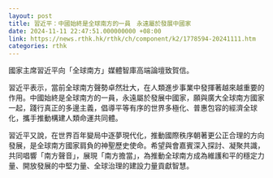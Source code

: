 ```yaml
---
layout: post
title: 習近平：中國始終是全球南方的一員　永遠屬於發展中國家
date: 2024-11-11 22:47:51.000000000 +08:00
link: https://news.rthk.hk/rthk/ch/component/k2/1778594-20241111.htm
categories: rthk
---
```


國家主席習近平向「全球南方」媒體智庫高端論壇致賀信。

習近平表示，當前全球南方聲勢卓然壯大，在人類進步事業中發揮著越來越重要的作用。中國始終是全球南方的一員，永遠屬於發展中國家，願與廣大全球南方國家一起，踐行真正的多邊主義，倡導平等有序的世界多極化、普惠包容的經濟全球化，攜手推動構建人類命運共同體。

習近平又說，在世界百年變局中逐夢現代化，推動國際秩序朝著更公正合理的方向發展，是全球南方國家肩負的神聖歷史使命。希望與會嘉賓深入探討、凝聚共識，共同唱響「南方聲音」，展現「南方擔當」，為推動全球南方成為維護和平的穩定力量、開放發展的中堅力量、全球治理的建設力量貢獻智慧。
